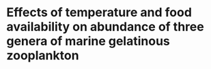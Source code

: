 # Effects of temperature and food availability on abundance of three genera of marine gelatinous zooplankton

